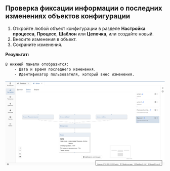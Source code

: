## Проверка фиксации информации о последних изменениях объектов конфигурации

1. Откройте любой объект конфигурации в разделе **Настройка процесса**, **Процесс**, **Шаблон** или **Цепочка**, или создайте новый.
2. Внесите изменения в объект.
3. Сохраните изменения.

**Результат:**

    В нижней панели отобразится:
        - Дата и время последнего изменения.
        - Идентификатор пользователя, который внес изменения.

![Check fix change.png](../../images/4_Nastroyka/4_5_Check_fix_change/Check%20fix%20change.png)